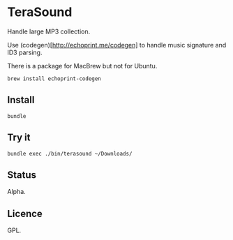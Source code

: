 TeraSound
=========

Handle large MP3 collection.


Use (codegen)[http://echoprint.me/codegen] to handle music signature and ID3 parsing.

There is a package for MacBrew but not for Ubuntu.

    brew install echoprint-codegen

Install
-------

    bundle

Try it
------

    bundle exec ./bin/terasound ~/Downloads/

Status
------

Alpha.

Licence
-------

GPL.
